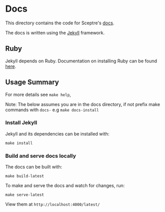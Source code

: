 # Docs

This directory contains the code for Sceptre's [docs](https://sceptre.cloudreach.com).

The docs is written using the [Jekyll](https://jekyllrb.com) framework.

## Ruby

Jekyll depends on Ruby. Documentation on installing Ruby can be found [here](https://www.ruby-lang.org/en/documentation/installation/).

## Usage Summary

For more details see `make help`,

Note: The below assumes you are in the docs directory, if not prefix make commands with `docs-` e.g `make docs-install`

### Install Jekyll

Jekyll and its dependencies can be installed with:

```shell
make install
```

### Build and serve docs locally

The docs can be built with:

```shell
make build-latest
```

To make and serve the docs and watch for changes, run:

```shell
make serve-latest
```

View them at `http://localhost:4000/latest/`
